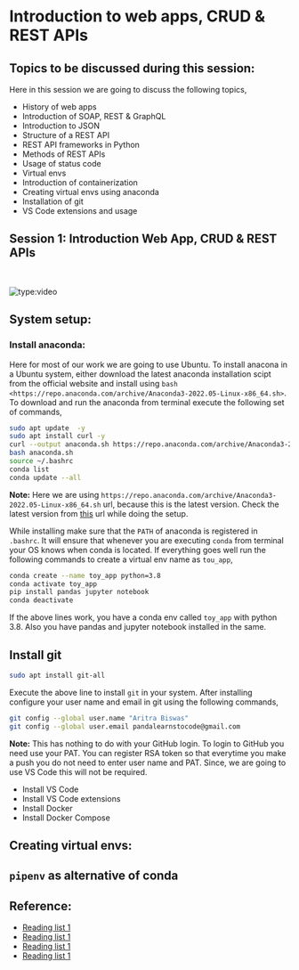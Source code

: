 # __Introduction to web apps, CRUD & REST APIs__

## __Topics to be discussed during this session:__

Here in this session we are going to discuss the following topics,

* History of web apps
* Introduction of SOAP, REST & GraphQL
* Introduction to JSON
* Structure of a REST API
* REST API frameworks in Python
* Methods of REST APIs
* Usage of status code
* Virtual envs
* Introduction of containerization
* Creating virtual envs using anaconda
* Installation of git
* VS Code extensions and usage

## __Session 1: Introduction Web App, CRUD & REST APIs__

&nbsp;

![type:video](https://www.youtube.com/embed/_KL52Z_-j1Y)


## __System setup:__

### __Install anaconda:__

Here for most of our work we are going to use Ubuntu. To install anacona in a Ubuntu system, either download the latest anaconda installation scipt from the official website and install using `bash <https://repo.anaconda.com/archive/Anaconda3-2022.05-Linux-x86_64.sh>`. To download and run the anaconda from terminal execute the following set of commands,

```bash
sudo apt update  -y 
sudo apt install curl -y
curl --output anaconda.sh https://repo.anaconda.com/archive/Anaconda3-2022.05-Linux-x86_64.sh
bash anaconda.sh 
source ~/.bashrc
conda list 
conda update --all
```
__Note:__ Here we are using `https://repo.anaconda.com/archive/Anaconda3-2022.05-Linux-x86_64.sh` url, because this is the latest version. Check the latest version from [this](https://www.anaconda.com/products/distribution#linux) url while doing the setup.

While installing make sure that the `PATH` of anaconda is registered in `.bashrc`. It will ensure that whenever you are executing `conda` from terminal your OS knows when conda is located. If everything goes well run the following commands to create a virtual env name as `tou_app`,

```bash
conda create --name toy_app python=3.8
conda activate toy_app
pip install pandas jupyter notebook
conda deactivate
```
If the above lines work, you have a conda env called `toy_app` with python 3.8. Also you have pandas and jupyter notebook installed in the same.


## __Install git__

```bash
sudo apt install git-all
```
Execute the above line to install `git` in your system. After installing configure your user name and email in git using the following commands,

```bash
git config --global user.name "Aritra Biswas"
git config --global user.email pandalearnstocode@gmail.com
```

__Note:__ This has nothing to do with your GitHub login. To login to GitHub you need use your PAT. You can register RSA token so that everytime you make a push you do not need to enter user name and PAT. Since, we are going to use VS Code this will not be required.



* Install VS Code
* Install VS Code extensions
* Install Docker
* Install Docker Compose

## __Creating virtual envs:__


## __`pipenv` as alternative of conda__

## __Reference__:

* [Reading list 1](https://www.google.com/)
* [Reading list 1](https://www.google.com/)
* [Reading list 1](https://www.google.com/)
* [Reading list 1](https://www.google.com/)
